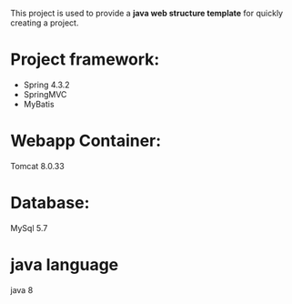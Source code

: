This project is used to provide a **java web structure template** for quickly creating a project.

# Project framework:
- Spring 4.3.2
- SpringMVC
- MyBatis

# Webapp Container:
Tomcat 8.0.33

# Database:
MySql 5.7

# java language
java 8